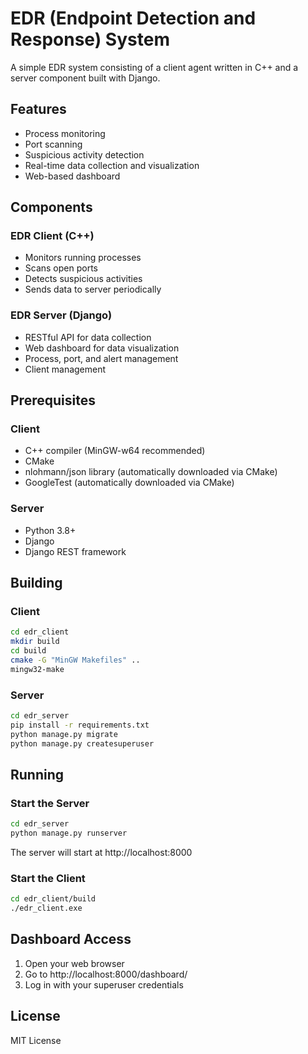 # EDR (Endpoint Detection and Response) System

A simple EDR system consisting of a client agent written in C++ and a server component built with Django.

## Features

- Process monitoring
- Port scanning
- Suspicious activity detection
- Real-time data collection and visualization
- Web-based dashboard

## Components

### EDR Client (C++)
- Monitors running processes
- Scans open ports
- Detects suspicious activities
- Sends data to server periodically

### EDR Server (Django)
- RESTful API for data collection
- Web dashboard for data visualization
- Process, port, and alert management
- Client management

## Prerequisites

### Client
- C++ compiler (MinGW-w64 recommended)
- CMake
- nlohmann/json library (automatically downloaded via CMake)
- GoogleTest (automatically downloaded via CMake)

### Server
- Python 3.8+
- Django
- Django REST framework

## Building

### Client
```bash
cd edr_client
mkdir build
cd build
cmake -G "MinGW Makefiles" ..
mingw32-make
```

### Server
```bash
cd edr_server
pip install -r requirements.txt
python manage.py migrate
python manage.py createsuperuser
```

## Running

### Start the Server
```bash
cd edr_server
python manage.py runserver
```
The server will start at http://localhost:8000

### Start the Client
```bash
cd edr_client/build
./edr_client.exe
```

## Dashboard Access
1. Open your web browser
2. Go to http://localhost:8000/dashboard/
3. Log in with your superuser credentials

## License

MIT License
